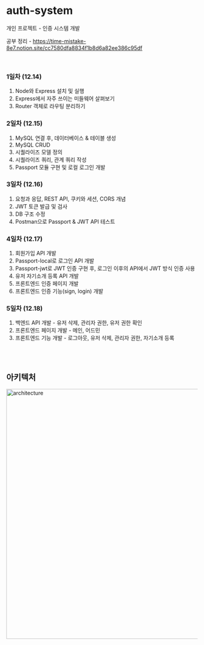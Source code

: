 # auth-system
개인 프로젝트 - 인증 시스템 개발
<br/>

공부 정리 - https://time-mistake-8e7.notion.site/cc7580dfa8834f1b8d6a82ee386c95df

<br/>

### 1일차 (12.14) 
1. Node와 Express 설치 및 실행
2. Express에서 자주 쓰이는 미들웨어 살펴보기 
3. Router 객체로 라우팅 분리하기

### 2일차 (12.15) 
1. MySQL 연결 후, 데이터베이스 & 테이블 생성
2. MySQL CRUD
3. 시퀄라이즈 모델 정의
4. 시퀄라이즈 쿼리, 관계 쿼리 작성
5. Passport 모듈 구현 및 로컬 로그인 개발


### 3일차 (12.16) 
1. 요청과 응답, REST API, 쿠키와 세션, CORS 개념
2. JWT 토큰 발급 및 검사
3. DB 구조 수정
4. Postman으로 Passport & JWT API 테스트


### 4일차 (12.17) 
1. 회원가입 API 개발
2. Passport-local로 로그인 API 개발
3. Passport-jwt로 JWT 인증 구현 후, 로그인 이후의 API에서 JWT 방식 인증 사용 
4. 유저 자기소개 등록 API 개발
5. 프론트엔드 인증 페이지 개발
6. 프론트엔드 인증 기능(sign, login) 개발


### 5일차 (12.18) 
1. 백엔드 API 개발 - 유저 삭제, 관리자 권한, 유저 권한 확인
2. 프론트엔드 페이지 개발 - 메인, 어드민 
3. 프론트엔드 기능 개발 - 로그아웃, 유저 삭제, 관리자 권한, 자기소개 등록

<br/>
<br/>

## 아키텍처

<img width="658" alt="architecture" src="https://user-images.githubusercontent.com/24283401/146665917-a98e9f77-afe7-4a37-94c6-3337ac08a7f6.png">
